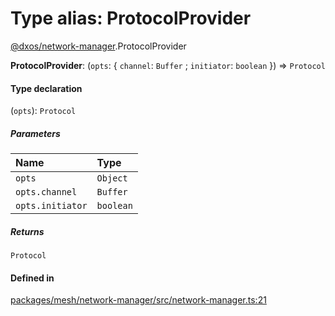# Type alias: ProtocolProvider

[@dxos/network-manager](../modules/dxos_network_manager.md).ProtocolProvider

 **ProtocolProvider**: (`opts`: { `channel`: `Buffer` ; `initiator`: `boolean`  }) => `Protocol`

#### Type declaration

(`opts`): `Protocol`

##### Parameters

| Name | Type |
| :------ | :------ |
| `opts` | `Object` |
| `opts.channel` | `Buffer` |
| `opts.initiator` | `boolean` |

##### Returns

`Protocol`

#### Defined in

[packages/mesh/network-manager/src/network-manager.ts:21](https://github.com/dxos/dxos/blob/main/packages/mesh/network-manager/src/network-manager.ts#L21)
